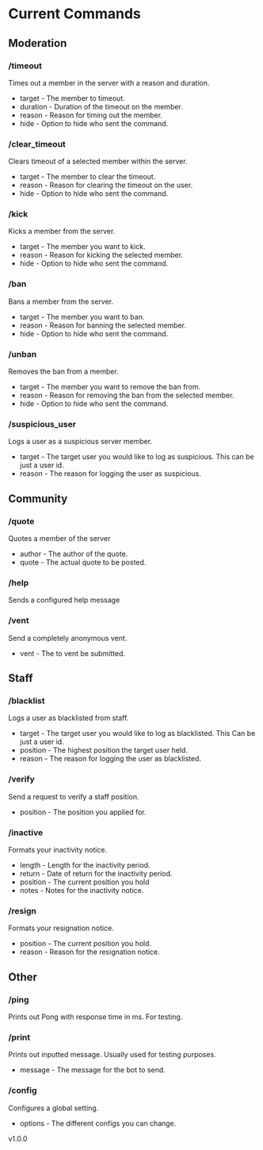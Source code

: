 # Current Commands

## Moderation

### /timeout

Times out a member in the server with a reason and duration.

- target - The member to timeout.
- duration - Duration of the timeout on the member.
- reason - Reason for timing out the member.
- hide - Option to hide who sent the command.

### /clear_timeout

Clears timeout of a selected member within the server.

- target - The member to clear the timeout.
- reason - Reason for clearing the timeout on the user.
- hide - Option to hide who sent the command.

### /kick

Kicks a member from the server.

- target - The member you want to kick.
- reason - Reason for kicking the selected member.
- hide - Option to hide who sent the command.

### /ban

Bans a member from the server.

- target - The member you want to ban.
- reason - Reason for banning the selected member.
- hide - Option to hide who sent the command.

### /unban

Removes the ban from a member.

- target - The member you want to remove the ban from.
- reason - Reason for removing the ban from the selected member.
- hide - Option to hide who sent the command.

### /suspicious_user

Logs a user as a suspicious server member.

- target - The target user you would like to log as suspicious. This can be just a user id.
- reason - The reason for logging the user as suspicious.

## Community

### /quote

Quotes a member of the server

* author - The author of the quote.
* quote - The actual quote to be posted.

### /help

Sends a configured help message

### /vent

Send a completely anonymous vent.

- vent - The to vent be submitted.

## Staff

### /blacklist

Logs a user as blacklisted from staff.

- target - The target user you would like to log as blacklisted. This Can be just a user id.
- position - The highest position the target user held.
- reason - The reason for logging the user as blacklisted.

### /verify

Send a request to verify a staff position.

- position - The position you applied for.

### /inactive

Formats your inactivity notice.

- length - Length for the inactivity period.
- return - Date of return for the inactivity period.
- position - The current position you hold
- notes - Notes for the inactivity notice.

### /resign

Formats your resignation notice.

- position - The current position you hold.
- reason - Reason for the resignation notice.

## Other

### /ping

Prints out Pong with response time in ms. For testing.

### /print

Prints out inputted message. Usually used for testing purposes.

- message - The message for the bot to send.

### /config

Configures a global setting.

- options - The different configs you can change.

v1.0.0